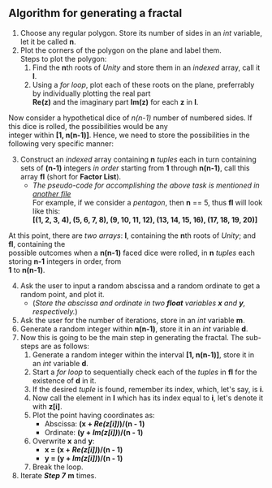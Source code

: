 ## Algorithm for generating a fractal

1. Choose any regular polygon. Store its number of sides in an _int_ variable, let it be called **n**.
2. Plot the corners of the polygon on the plane and label them.  
Steps to plot the polygon:  
   1. Find the **n**th roots of _Unity_ and store them in an _indexed_ array, call it **l**.
   2. Using a _for loop_, plot each of these roots on the plane, preferrably by individually plotting the real part  
      **Re(z)** and the imaginary part **Im(z)** for each **z** in **l**.
      
Now consider a hypothetical dice of _n(n-1)_ number of numbered sides. If this dice is rolled, the possibilities would be any  
integer within **[1, n(n-1)]**. Hence, we need to store the possibilities in the following very specific manner:

3. Construct an _indexed_ array containing **n** _tuples_ each in turn containing sets of **(n-1)** integers _in order_
   starting from **1** through **n(n-1)**, call this array **fl** (short for **Factor List**).
   * _The pseudo-code for accomplishing the above task is mentioned in [another file](https://github.com/vector119/random-int-fractal/blob/main/pseudocode_fl.md)_  
   For example, if we consider a _pentagon_, then **n** == 5, thus **fl** will look like this:  
   **[(1, 2, 3, 4), (5, 6, 7, 8), (9, 10, 11, 12), (13, 14, 15, 16), (17, 18, 19, 20)]**
   
At this point, there are _two arrays_: **l**, containing the **n**th roots of _Unity_; and **fl**, containing the  
possible outcomes when a **n(n-1)** faced dice were rolled, in **n** _tuples_ each storing **n-1** integers in order, from  
**1** to **n(n-1)**.

4. Ask the user to input a random abscissa and a random ordinate to get a random point, and plot it.  
   * (_Store the abscissa and ordinate in two **float** variables **x** and **y**, respectively._)
5. Ask the user for the number of iterations, store in an _int_ variable **m**.
6. Generate a random integer within **n(n-1)**, store it in an _int_ variable **d**.
7. Now this is going to be the main step in generating the fractal. The sub-steps are as follows:
   1. Generate a random integer within the interval **[1, n(n-1)]**, store it in an _int_ variable **d**.
   2. Start a _for loop_ to sequentially check each of the _tuples_ in **fl** for the existence of **d** in it.
   3. If the desired _tuple_ is found, remember its index, which, let's say, is **i**.
   4. Now call the element in **l** which has its index equal to **i**, let's denote it with **z[i]**.
   5. Plot the point having coordinates as:
      * Abscissa: **(x + _Re(z[i])_)/(n - 1)**
      * Ordinate: **(y + _Im(z[i])_)/(n - 1)**
   6. Overwrite **x** and **y**:
      * **x = (x + _Re(z[i])_)/(n - 1)**
      * **y = (y + _Im(z[i])_)/(n - 1)**
   7. Break the loop.
8. Iterate **_Step 7_** **m** times.
